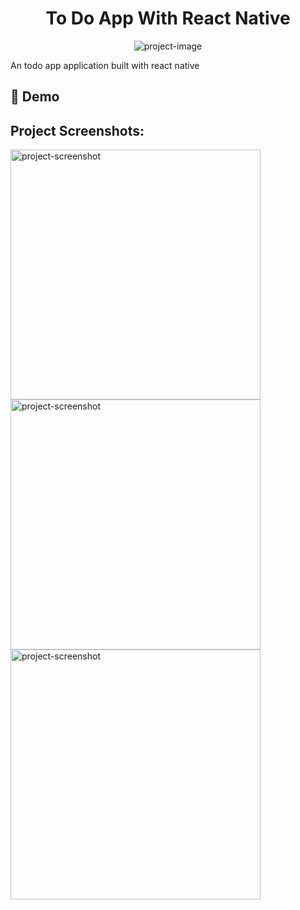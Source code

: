 <h1 align="center" id="title">To Do App With React Native</h1>

<p align="center"><img src="https://socialify.git.ci/alaahosnii/Todo-App-React-Native/image?language=1&amp;owner=1&amp;name=1&amp;stargazers=1&amp;theme=Light" alt="project-image"></p>

<p id="description">An todo app application built with react native</p>

<h2>🚀 Demo</h2>

<h2>Project Screenshots:</h2>

<img src="https://res.cloudinary.com/dnjyjohze/image/upload/v1740075237/Simulator_Screenshot_-_iPhone_16_Pro_-_2025-02-20_at_19.59.54_rfdqzd.png" alt="project-screenshot" width="400" height="400/">

<img src="https://res.cloudinary.com/dnjyjohze/image/upload/v1740075237/Simulator_Screenshot_-_iPhone_16_Pro_-_2025-02-20_at_20.07.24_s7ly53.png" alt="project-screenshot" width="400" height="400/">

<img src="https://res.cloudinary.com/dnjyjohze/video/upload/v1740075247/Simulator_Screen_Recording_-_iPhone_16_Pro_-_2025-02-20_at_20.07.11_vemsdo.mov" alt="project-screenshot" width="400" height="400/">
